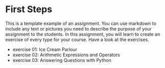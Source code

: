 # First Steps
This is a template example of an assignment. You can use markdown to include any text or pictures you need to describe the purpose of your assignment to the students. In this assignment, you will learn to create an exercise of every type for your course. Have a look at the exercises.
* exercise 01: Ice Cream Parlour
* exercise 02: Arithmetic Expressions and Operators
* exercise 03: Answering Questions with Python
